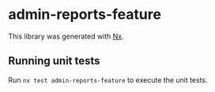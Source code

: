 # admin-reports-feature

This library was generated with [Nx](https://nx.dev).

## Running unit tests

Run `nx test admin-reports-feature` to execute the unit tests.
